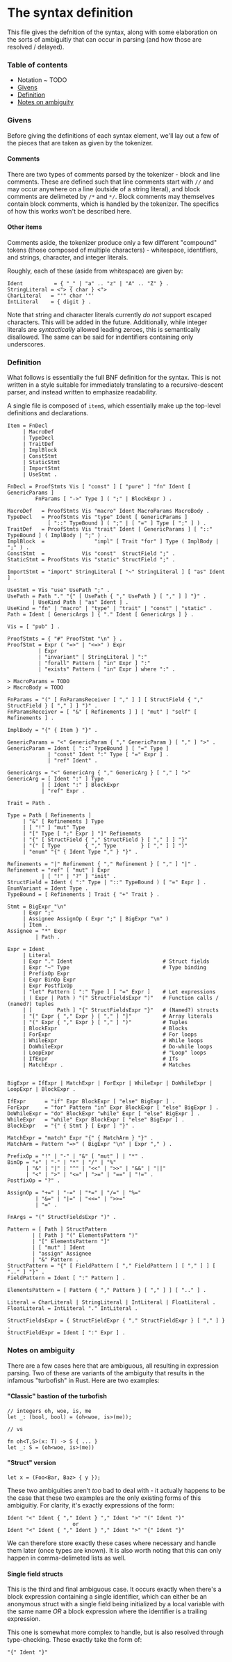 # The syntax definition

This file gives the defnition of the syntax, along with some elaboration on the sorts of ambiguitiy
that can occur in parsing (and how those are resolved / delayed).

### Table of contents

* Notation ~ TODO
* [Givens](#givens)
* [Definition](#definition)
* [Notes on ambiguity](#notes-on-ambiguity)

### Givens

Before giving the definitions of each syntax element, we'll lay out a few of the pieces that are
taken as given by the tokenizer.

#### Comments

There are two types of comments parsed by the tokenizer - block and line comments. These are defined
such that line comments start with `//` and may occur anywhere on a line (outside of a string
literal), and block comments are delimeted by `/*` and `*/`. Block comments may themselves contain
block comments, which is handled by the tokenizer. The specifics of how this works won't be
described here.

#### Other items

Comments aside, the tokenizer produce only a few different "compound" tokens (those composed of
multiple characters) - whitespace, identifiers, and strings, character, and integer literals.

Roughly, each of these (aside from whitespace) are given by:

```
Ident          = { "_" | "a" .. "z" | "A" .. "Z" } .
StringLiteral = <"> { char } <">
CharLiteral   = "'" char '"'
IntLiteral    = { digit } .
```

Note that string and character literals currently *do not* support escaped characters. This will be
added in the future. Additionally, while integer literals are *syntactically* allowed leading
zeroes, this is semantically disallowed. The same can be said for indentifiers containing only
underscores.

### Definition

What follows is essentially the full BNF definition for the syntax. This is not written in a style
suitable for immediately translating to a recursive-descent parser, and instead written to emphasize
readability.

A single file is composed of `item`s, which essentially make up the top-level definitions and
declarations.

```
Item = FnDecl
     | MacroDef
     | TypeDecl
     | TraitDef
     | ImplBlock
     | ConstStmt
     | StaticStmt
     | ImportStmt
     | UseStmt .

FnDecl = ProofStmts Vis [ "const" ] [ "pure" ] "fn" Ident [ GenericParams ]
         FnParams [ "->" Type ] ( ";" | BlockExpr ) .

MacroDef   = ProofStmts Vis "macro" Ident MacroParams MacroBody .
TypeDecl   = ProofStmts Vis "type" Ident [ GenericParams ]
             [ "::" TypeBound ] ( ";" | [ "=" ] Type [ ";" ] ) .
TraitDef   = ProofStmts Vis "trait" Ident [ GenericParams ] [ "::" TypeBound ] ( ImplBody | ";" ) .
ImplBlock  =                "impl" [ Trait "for" ] Type ( ImplBody | ";" ) .
ConstStmt  =            Vis "const"  StructField ";" .
StaticStmt = ProofStmts Vis "static" StructField ";" .

ImportStmt = "import" StringLiteral [ "~" StringLiteral ] [ "as" Ident ] .

UseStmt = Vis "use" UsePath ";" .
UsePath = Path "." "{" [ UsePath { "," UsePath } [ "," ] ] "}" .
        | UseKind Path [ "as" Ident ] .
UseKind = "fn" | "macro" | "type" | "trait" | "const" | "static" .
Path = Ident [ GenericArgs ] { "." Ident [ GenericArgs ] } .

Vis = [ "pub" ] .

ProofStmts = { "#" ProofStmt "\n" } .
ProofStmt = Expr ( "=>" | "<=>" ) Expr
          | Expr
          | "invariant" [ StringLiteral ] ":"
          | "forall" Pattern [ "in" Expr ] ":"
          | "exists" Pattern [ "in" Expr ] where ":" .

> MacroParams = TODO
> MacroBody = TODO

FnParams = "(" [ FnParamsReceiver [ "," ] ] [ StructField { "," StructField } [ "," ] ] ")" .
FnParamsReceiver = [ "&" [ Refinements ] ] [ "mut" ] "self" [ Refinements ] .

ImplBody = "{" { Item } "}" .

GenericParams = "<" GenericParam { "," GenericParam } [ "," ] ">" .
GenericParam = Ident [ "::" TypeBound ] [ "=" Type ]
             | "const" Ident ":" Type [ "=" Expr ] .
             | "ref" Ident" .

GenericArgs = "<" GenericArg { "," GenericArg } [ "," ] ">"
GenericArg = [ Ident ":" ] Type
           | [ Ident ":" ] BlockExpr
           | "ref" Expr .

Trait = Path .

Type = Path [ Refinements ]
     | "&" [ Refinements ] Type 
     | [ "!" ] "mut" Type
     | "[" Type [ ";" Expr ] "]" Refinemnts
     | "{" [ StructField { "," StructField } [ "," ] ] "}"
     | "(" [ Type        { "," Type        } [ "," ] ] ")"
     | "enum" "{" { Ident Type "," } "}" .

Refinements = "|" Refinement { "," Refinement } [ "," ] "|" .
Refinement = "ref" [ "mut" ] Expr
           | [ "!" | "?" ] "init" .
StructField = Ident ( ":" Type | "::" TypeBound ) [ "=" Expr ] .
EnumVariant = Ident Type .
TypeBound = [ Refinements ] Trait { "+" Trait } .

Stmt = BigExpr "\n"
     | Expr ";"
     | Assignee AssignOp ( Expr ";" | BigExpr "\n" )
     | Item .
Assignee = "*" Expr
         | Path .

Expr = Ident
     | Literal
     | Expr "." Ident                             # Struct fields
     | Expr "~" Type                              # Type binding
     | PrefixOp Expr
     | Expr BinOp Expr
     | Expr PostfixOp
     | "let" Pattern [ ":" Type ] [ "=" Expr ]    # Let expressions
     | ( Expr | Path ) "(" StructFieldsExpr ")"   # Function calls / (named?) tuples
     | [        Path ] "{" StructFieldsExpr "}"   # (Named?) structs 
     | "[" Expr { "," Expr } [ "," ] "]"          # Array literals
     | "(" Expr { "," Expr } [ "," ] ")"          # Tuples
     | BlockExpr                                  # Blocks
     | ForExpr                                    # For loops
     | WhileExpr                                  # While loops
     | DoWhileExpr                                # Do-while loops
     | LoopExpr                                   # "Loop" loops
     | IfExpr                                     # Ifs
     | MatchExpr .                                # Matches


BigExpr = IfExpr | MatchExpr | ForExpr | WhileExpr | DoWhileExpr | LoopExpr | BlockExpr .

IfExpr      = "if" Expr BlockExpr [ "else" BigExpr ] .
ForExpr     = "for" Pattern "in" Expr BlockExpr [ "else" BigExpr ] .
DoWhileExpr = "do" BlockExpr "while" Expr [ "else" BigExpr ] .
WhileExpr   = "while" Expr BlockExpr [ "else" BigExpr ] .
BlockExpr   = "{" { Stmt } [ Expr ] "}" .

MatchExpr = "match" Expr "{" { MatchArm } "}" .
MatchArm = Pattern "=>" ( BigExpr "\n" | Expr "," ) .

PrefixOp = "!" | "-" | "&" [ "mut" ] | "*" .
BinOp = "+" | "-" | "*" | "/" | "%"
      | "&" | "|" | "^" | "<<" | ">>" | "&&" | "||"
      | "<" | ">" | "<=" | ">=" | "==" | "!=" .
PostfixOp = "?" .

AssignOp = "+=" | "-=" | "*=" | "/=" | "%="
         | "&=" | "|=" | "<<=" | ">>="
         | "=" .

FnArgs = "(" StructFieldsExpr ")" .

Pattern = [ Path ] StructPattern
        | [ Path ] "(" ElementsPattern ")"
        | "[" ElementsPattern "]"
        | [ "mut" ] Ident
        | "assign" Assignee 
        | "&" Pattern .
StructPattern = "{" [ FieldPattern [ "," FieldPattern ] [ "," ] ] [ ".." ] "}" .
FieldPattern = Ident [ ":" Pattern ] .

ElementsPattern = [ Pattern { "," Pattern } [ "," ] ] [ ".." ] .

Literal = CharLiteral | StringLiteral | IntLiteral | FloatLiteral .
FloatLiteral = IntLiteral "." IntLiteral .

StructFieldsExpr = { StructFieldExpr { "," StructFieldExpr } [ "," ] } .
StructFieldExpr = Ident [ ":" Expr ] .
```

### Notes on ambiguity

There are a few cases here that are ambiguous, all resulting in expression parsing. Two of these are
variants of the ambiguity that results in the infamous "turbofish" in Rust. Here are two examples:

#### "Classic" bastion of the turbofish

```
// integers oh, woe, is, me
let _: (bool, bool) = (oh<woe, is>(me));

// vs

fn oh<T,S>(x: T) -> S { ... }
let _: S = (oh<woe, is>(me))
```

#### "Struct" version

```
let x = (Foo<Bar, Baz> { y });
```

These two ambiguities aren't *too* bad to deal with - it actually happens to be the case that these
two examples are the only existing forms of this ambiguitiy. For clarity, it's exactly expressions
of the form:

```
Ident "<" Ident { "," Ident } "," Ident ">" "(" Ident ")"
                     or
Ident "<" Ident { "," Ident } "," Ident ">" "{" Ident "}"
```

We can therefore store exactly these cases where necessary and handle them later (once types are
known). It is also worth noting that this can only happen in comma-delimeted lists as well.

#### Single field structs

This is the third and final ambiguous case. It occurs exactly when there's a block expression
containing a single identifier, which can either be an anonymous struct with a single field being
initialized by a local variable with the same name *OR* a block expression where the identifier is a
trailing expression.

This one is somewhat more complex to handle, but is also resolved through type-checking. These
exactly take the form of:

```
"{" Ident "}"
```
